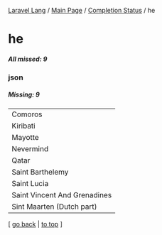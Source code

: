 [Laravel Lang](https://github.com/Laravel-Lang/lang) / [Main Page](../index.md) / [Completion Status](../status.md) / he

# he

##### All missed: 9


### json

##### Missing: 9

<table >
<tr><td align="left" >
Comoros
</td>
</tr>
<tr><td align="left" >
Kiribati
</td>
</tr>
<tr><td align="left" >
Mayotte
</td>
</tr>
<tr><td align="left" >
Nevermind
</td>
</tr>
<tr><td align="left" >
Qatar
</td>
</tr>
<tr><td align="left" >
Saint Barthelemy
</td>
</tr>
<tr><td align="left" >
Saint Lucia
</td>
</tr>
<tr><td align="left" >
Saint Vincent And Grenadines
</td>
</tr>
<tr><td align="left" >
Sint Maarten (Dutch part)
</td>
</tr>

</table>


[ [go back](../status.md) | [to top](#) ]

